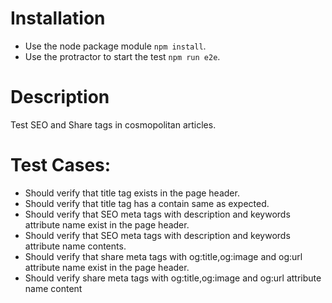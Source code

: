 # Installation

* Use the node package module `npm install`.
* Use the protractor to start the test `npm run e2e`.

# Description

Test SEO and Share tags in cosmopolitan articles.

# Test Cases:

* Should verify that title tag exists in the page header.
* Should verify that title tag has a contain same as expected.
* Should verify that SEO meta tags with description and keywords attribute name exist in the page header.
* Should verify that SEO meta tags with description and keywords attribute name contents.
* Should verify that share meta tags with og:title,og:image and og:url attribute name exist in the page header.
* Should verify share meta tags with og:title,og:image and og:url attribute name content